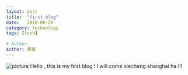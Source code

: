 ```yaml
---
layout: post
title:  "first blog"
date:   2016-06-20
category: technology
tags: [tech]

# Author.
author: 蔡耀
---
```

![picture](http://placehold.it/250x150)
Hello , this is my first blog ! I will come xiecheng shanghai ha !!!
